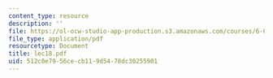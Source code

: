 ```yaml
---
content_type: resource
description: ''
file: https://ol-ocw-studio-app-production.s3.amazonaws.com/courses/6-046j-introduction-to-algorithms-sma-5503-fall-2005/512c0e7956cecb119d5478dc30255901_lec18.pdf
file_type: application/pdf
resourcetype: Document
title: lec18.pdf
uid: 512c0e79-56ce-cb11-9d54-78dc30255901
---
```

